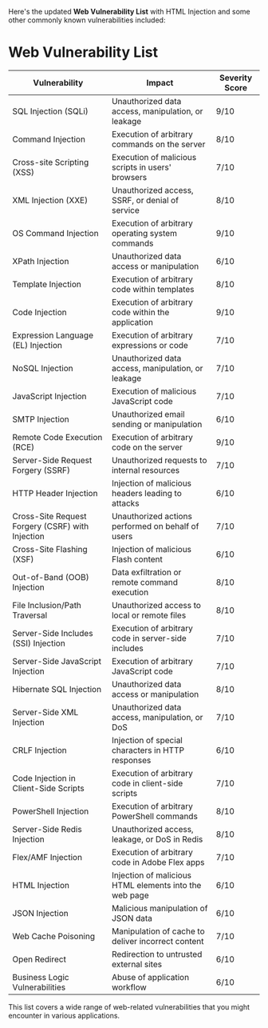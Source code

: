 Here's the updated **Web Vulnerability List** with HTML Injection and some other commonly known vulnerabilities included:

# Web Vulnerability List

| Vulnerability                             | Impact                                            | Severity Score |
|-------------------------------------------|---------------------------------------------------|----------------|
| SQL Injection (SQLi)                      | Unauthorized data access, manipulation, or leakage | 9/10           |
| Command Injection                         | Execution of arbitrary commands on the server     | 8/10           |
| Cross-site Scripting (XSS)                | Execution of malicious scripts in users' browsers | 7/10           |
| XML Injection (XXE)                       | Unauthorized access, SSRF, or denial of service   | 8/10           |
| OS Command Injection                      | Execution of arbitrary operating system commands  | 9/10           |
| XPath Injection                           | Unauthorized data access or manipulation          | 6/10           |
| Template Injection                        | Execution of arbitrary code within templates      | 8/10           |
| Code Injection                            | Execution of arbitrary code within the application| 9/10           |
| Expression Language (EL) Injection        | Execution of arbitrary expressions or code        | 7/10           |
| NoSQL Injection                           | Unauthorized data access, manipulation, or leakage| 7/10           |
| JavaScript Injection                      | Execution of malicious JavaScript code            | 7/10           |
| SMTP Injection                            | Unauthorized email sending or manipulation        | 6/10           |
| Remote Code Execution (RCE)               | Execution of arbitrary code on the server         | 9/10           |
| Server-Side Request Forgery (SSRF)        | Unauthorized requests to internal resources       | 7/10           |
| HTTP Header Injection                     | Injection of malicious headers leading to attacks | 6/10           |
| Cross-Site Request Forgery (CSRF) with Injection | Unauthorized actions performed on behalf of users | 7/10       |
| Cross-Site Flashing (XSF)                 | Injection of malicious Flash content              | 6/10           |
| Out-of-Band (OOB) Injection               | Data exfiltration or remote command execution     | 8/10           |
| File Inclusion/Path Traversal             | Unauthorized access to local or remote files      | 8/10           |
| Server-Side Includes (SSI) Injection      | Execution of arbitrary code in server-side includes| 7/10          |
| Server-Side JavaScript Injection          | Execution of arbitrary JavaScript code            | 7/10           |
| Hibernate SQL Injection                   | Unauthorized data access or manipulation          | 8/10           |
| Server-Side XML Injection                 | Unauthorized data access, manipulation, or DoS    | 7/10           |
| CRLF Injection                            | Injection of special characters in HTTP responses | 6/10           |
| Code Injection in Client-Side Scripts     | Execution of arbitrary code in client-side scripts| 7/10           |
| PowerShell Injection                      | Execution of arbitrary PowerShell commands        | 8/10           |
| Server-Side Redis Injection               | Unauthorized access, leakage, or DoS in Redis     | 8/10           |
| Flex/AMF Injection                        | Execution of arbitrary code in Adobe Flex apps    | 7/10           |
| HTML Injection                            | Injection of malicious HTML elements into the web page | 6/10      |
| JSON Injection                            | Malicious manipulation of JSON data               | 6/10           |
| Web Cache Poisoning                       | Manipulation of cache to deliver incorrect content| 7/10           |
| Open Redirect                             | Redirection to untrusted external sites           | 6/10           |
| Business Logic Vulnerabilities            | Abuse of application workflow                     | 6/10           |

This list covers a wide range of web-related vulnerabilities that you might encounter in various applications.
